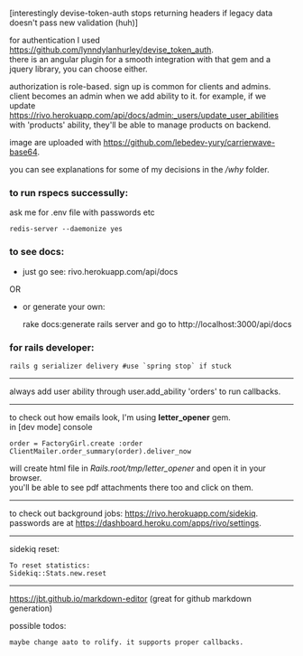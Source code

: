 
[interestingly devise-token-auth stops returning headers if legacy data doesn't pass new validation (huh)]

for authentication I used https://github.com/lynndylanhurley/devise_token_auth.  
there is an angular plugin for a smooth integration with that gem and a jquery library, you can choose either.

authorization is role-based. sign up is common for clients and admins.  
client becomes an admin when we add ability to it. for example, if we update
https://rivo.herokuapp.com/api/docs/admin:_users/update_user_abilities with 'products' ability, they'll be able to manage products on backend.

image are uploaded with https://github.com/lebedev-yury/carrierwave-base64.

you can see explanations for some of my decisions in the */why* folder.




### to run rspecs successully:


ask me for .env file with passwords etc

	redis-server --daemonize yes



### to see docs:

* just go see: rivo.herokuapp.com/api/docs 

OR

* or generate your own:

	rake docs:generate
	rails server
and go to http://localhost:3000/api/docs




### for rails developer:

	rails g serializer delivery #use `spring stop` if stuck
___

always add user ability through user.add_ability 'orders' to run callbacks.
___

to check out how emails look, I'm using **letter_opener** gem.  
in [dev mode] console

    order = FactoryGirl.create :order
    ClientMailer.order_summary(order).deliver_now
    
will create html file in *Rails.root/tmp/letter_opener* and open it in your browser.  
you'll be able to see pdf attachments there too and click on them.


___

to check out background jobs: https://rivo.herokuapp.com/sidekiq. passwords are at https://dashboard.heroku.com/apps/rivo/settings.

___

sidekiq reset:

	To reset statistics:
	Sidekiq::Stats.new.reset





---

https://jbt.github.io/markdown-editor (great for github markdown generation)



possible todos:

	maybe change aato to rolify. it supports proper callbacks.


